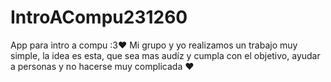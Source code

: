 # IntroACompu231260
App para intro a compu :3♥
Mi grupo y yo realizamos un trabajo muy simple, la idea es esta, que sea mas audíz y cumpla con el objetivo, 
ayudar a personas y no hacerse muy complicada ♥ 
